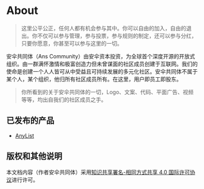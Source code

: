 # About

> 这里公平公正，任何人都有机会参与其中。你可以自由的加入，自由的退出。你不仅可以参与管理，参与投票，参与规则的制定，还可以参与分红，只要你愿意，你甚至可以参与这里的一切。

安伞共同体（Ans Community）由安伞资本投资，为全球首个深度开源的开放式组织。由一群满怀激情和极富创造力但未曾谋面的社区成员创建于互联网。我们的使命是创建一个人人皆可从中受益且可持续发展的多元化社区。安伞共同体不属于某个人，某个组织，他归所有社区成员所有。在这里，用户即员工即股东。

> 你所看到的关于安伞共同体的一切，Logo、文案、代码、平面广告、视频等等，均出自我们的社区成员之手。

## 已发布的产品

- [AnyList](https://github.com/AnsCommunity/About/blob/main/About/AnyList.md)

## 版权和其他说明

本文档内容（作者安伞共同体）采用[知识共享署名-相同方式共享 4.0 国际许可协议](https://creativecommons.org/licenses/by-sa/4.0/deed.zh)进行许可。
